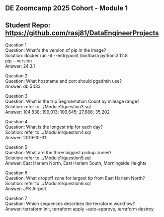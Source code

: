 ## DE Zoomcamp 2025 Cohort - Module 1
## Student Repo: https://github.com/rasj81/DataEngineerProjects

Question 1  
    Question:   What's the version of pip in the image?  
    Solution:   docker run -it --entrypoint /bin/bash python:3.12.8  
                pip --version  
    Answer:     24.3.1  

Question 2  
    Question:   What hostname and port should pgadmin use?  
    Answer:     db:5433  

Question 3  
    Question:   What is the trip Segmentation Count by mileage range?  
    Solution:   refer to ../Module1/question3.sql  
    Answer:     104,838; 199,013; 109,645; 27,688; 35,202  

Question 4  
    Question:   What is the longest trip for each day?  
    Solution:   refer to ../Module1/question4.sql  
    Answer:     2019-10-31  

Question 5  
    Question:   What are the three biggest pickup zones?  
    Solution:   refer to ../Module1/question5.sql  
    Answer:     East Harlem North, East Harlem South, Morningside Heights  

Question 6  
    Question:   What dropoff zone for largest tip from East Harlem North?  
    Solution:   refer to ../Module1/question6.sql  
    Answer:     JFK Airport  

Question 7  
    Question:   Which sequences describes the terraform workflow?  
    Answer:     terraform init, terraform apply -auto-approve, terraform destroy  
